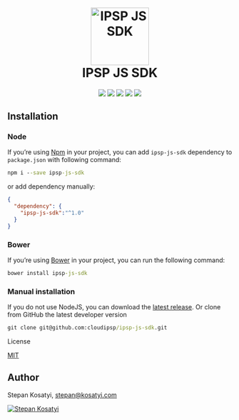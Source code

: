 <h1 align="center">
  <a href="https://fondy.eu/"><img src="https://fondy.ua/wp-content/themes/Fondy_UA/img/pages/marketing-info/fondy_color_square.svg" alt="IPSP JS SDK" width="130" height="129"></a>
  <br>
  IPSP JS SDK
  <br>
</h1>

<h4 align="center"></h4>

<p align="center">
<a href="https://www.npmjs.com/package/ipsp-js-sdk"><img src="https://img.shields.io/npm/v/ipsp-js-sdk.svg" /></a>
<a href="https://www.npmjs.com/package/ipsp-js-sdk"><img src="https://img.shields.io/npm/dt/ipsp-js-sdk.svg" /></a>
<a href="https://github.com/cloudipsp/ipsp-js-sdk"><img src="https://img.shields.io/bower/v/ipsp-js-sdk.svg" /></a>
<a href="https://github.com/cloudipsp/ipsp-js-sdk"><img src="https://img.shields.io/github/license/cloudipsp/ipsp-js-sdk.svg" /></a>
<a href="https://fondy.eu/"><img src="https://img.shields.io/badge/official-website-green.svg" /></a>
</p>


## Installation

### Node

If you’re using [Npm](https://npmjs.com/) in your project, you can add `ipsp-js-sdk` dependency to `package.json` 
with following command:

```cmd
npm i --save ipsp-js-sdk
```

or add dependency manually:

```json
{
  "dependency": {
    "ipsp-js-sdk":"^1.0"
  }
}
```

### Bower

If you’re using [Bower](https://bower.io/) in your project, you can run the following command:

```cmd
bower install ipsp-js-sdk
```

### Manual installation

If you do not use NodeJS, you can download the
[latest release](https://github.com/cloudipsp/ipsp-js-sdk/releases).
Or clone from GitHub the latest developer version
```cmd
git clone git@github.com:cloudipsp/ipsp-js-sdk.git
```

License

[MIT](https://github.com/cloudipsp/ipsp-js-sdk/blob/HEAD/LICENSE)

## Author

Stepan Kosatyi, stepan@kosatyi.com

[![Stepan Kosatyi](https://img.shields.io/badge/stepan-kosatyi-purple.svg)](https://kosatyi.com/)
